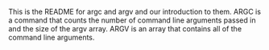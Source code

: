 This is the README for argc and argv and our introduction to them. ARGC is a command that counts the number of command line arguments passed in and the size of the argv array. ARGV is an array that contains all of the command line arguments.
